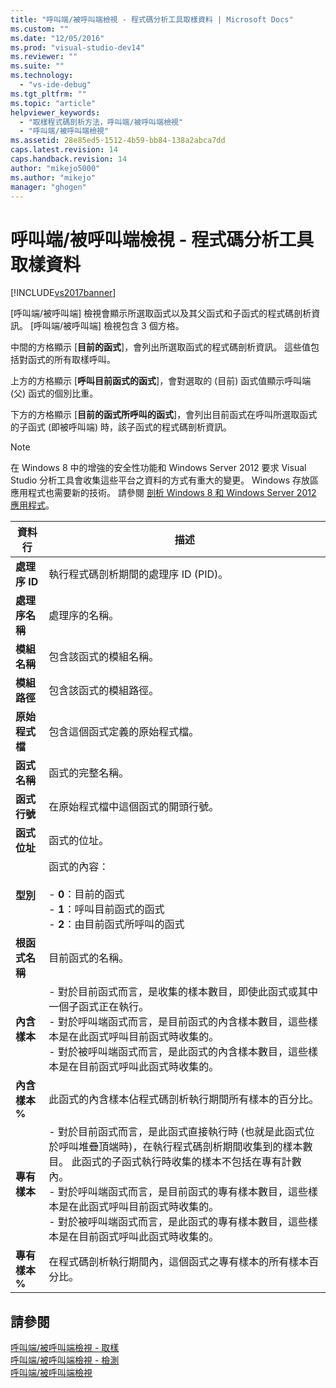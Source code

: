 ```yaml
---
title: "呼叫端/被呼叫端檢視 - 程式碼分析工具取樣資料 | Microsoft Docs"
ms.custom: ""
ms.date: "12/05/2016"
ms.prod: "visual-studio-dev14"
ms.reviewer: ""
ms.suite: ""
ms.technology: 
  - "vs-ide-debug"
ms.tgt_pltfrm: ""
ms.topic: "article"
helpviewer_keywords: 
  - "取樣程式碼剖析方法，呼叫端/被呼叫端檢視"
  - "呼叫端/被呼叫端檢視"
ms.assetid: 28e85ed5-1512-4b59-bb84-138a2abca7dd
caps.latest.revision: 14
caps.handback.revision: 14
author: "mikejo5000"
ms.author: "mikejo"
manager: "ghogen"
---
```

# 呼叫端/被呼叫端檢視 - 程式碼分析工具取樣資料
[!INCLUDE[vs2017banner](../code-quality/includes/vs2017banner.md)]

\[呼叫端\/被呼叫端\] 檢視會顯示所選取函式以及其父函式和子函式的程式碼剖析資訊。  \[呼叫端\/被呼叫端\] 檢視包含 3 個方格。  
  
 中間的方格顯示 \[**目前的函式**\]，會列出所選取函式的程式碼剖析資訊。  這些值包括對函式的所有取樣呼叫。  
  
 上方的方格顯示 \[**呼叫目前函式的函式**\]，會對選取的 \(目前\) 函式值顯示呼叫端 \(父\) 函式的個別比重。  
  
 下方的方格顯示 \[**目前的函式所呼叫的函式**\]，會列出目前函式在呼叫所選取函式的子函式 \(即被呼叫端\) 時，該子函式的程式碼剖析資訊。  
  
> [!NOTE]
>  在 Windows 8 中的增強的安全性功能和 Windows Server 2012 要求 Visual Studio 分析工具會收集這些平台之資料的方式有重大的變更。  Windows 存放區應用程式也需要新的技術。  請參閱 [剖析 Windows 8 和 Windows Server 2012 應用程式](../profiling/performance-tools-on-windows-8-and-windows-server-2012-applications.md)。  
  
|資料行|描述|  
|---------|--------|  
|**處理序 ID**|執行程式碼剖析期間的處理序 ID \(PID\)。|  
|**處理序名稱**|處理序的名稱。|  
|**模組名稱**|包含該函式的模組名稱。|  
|**模組路徑**|包含該函式的模組路徑。|  
|**原始程式檔**|包含這個函式定義的原始程式檔。|  
|**函式名稱**|函式的完整名稱。|  
|**函式行號**|在原始程式檔中這個函式的開頭行號。|  
|**函式位址**|函式的位址。|  
|**型別**|函式的內容：<br /><br /> -   **0**：目前的函式<br />-   **1**：呼叫目前函式的函式<br />-   **2**：由目前函式所呼叫的函式|  
|**根函式名稱**|目前函式的名稱。|  
|**內含樣本**|-   對於目前函式而言，是收集的樣本數目，即使此函式或其中一個子函式正在執行。<br />-   對於呼叫端函式而言，是目前函式的內含樣本數目，這些樣本是在此函式呼叫目前函式時收集的。<br />-   對於被呼叫端函式而言，是此函式的內含樣本數目，這些樣本是在目前函式呼叫此函式時收集的。|  
|**內含樣本 %**|此函式的內含樣本佔程式碼剖析執行期間所有樣本的百分比。|  
|**專有樣本**|-   對於目前函式而言，是此函式直接執行時 \(也就是此函式位於呼叫堆疊頂端時\)，在執行程式碼剖析期間收集到的樣本數目。  此函式的子函式執行時收集的樣本不包括在專有計數內。<br />-   對於呼叫端函式而言，是目前函式的專有樣本數目，這些樣本是在此函式呼叫目前函式時收集的。<br />-   對於被呼叫端函式而言，是此函式的專有樣本數目，這些樣本是在目前函式呼叫此函式時收集的。|  
|**專有樣本 %**|在程式碼剖析執行期間內，這個函式之專有樣本的所有樣本百分比。|  
  
## 請參閱  
 [呼叫端\/被呼叫端檢視 \- 取樣](../profiling/caller-callee-view-dotnet-memory-sampling-data.md)   
 [呼叫端\/被呼叫端檢視 \- 檢測](../profiling/caller-callee-view-net-memory-instrumentation-data.md)   
 [呼叫端\/被呼叫端檢視](../profiling/caller-callee-view-instrumentation-data.md)